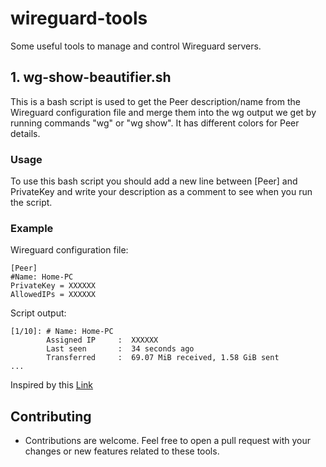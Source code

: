 # wireguard-tools
Some useful tools to manage and control Wireguard servers.

## 1. wg-show-beautifier.sh
This is a bash script is used to get the Peer description/name from the Wireguard configuration file and merge them into the wg output we get by running commands "wg" or "wg show". It has different colors for Peer details.

### Usage
To use this bash script you should add a new line between [Peer] and PrivateKey and write your description as a comment to see when you run the script.

### Example

Wireguard configuration file:
```
[Peer]
#Name: Home-PC
PrivateKey = XXXXXX
AllowedIPs = XXXXXX
```

Script output:
```
[1/10]: # Name: Home-PC
        Assigned IP     :  XXXXXX
        Last seen       :  34 seconds ago
        Transferred     :  69.07 MiB received, 1.58 GiB sent
...
```

Inspired by this [Link](https://www.reddit.com/r/WireGuard/comments/gyzzk1/quick_script_for_a_simplified_wg_show_output/)

## Contributing
 - Contributions are welcome. Feel free to open a pull request with your changes or new features related to these tools.
